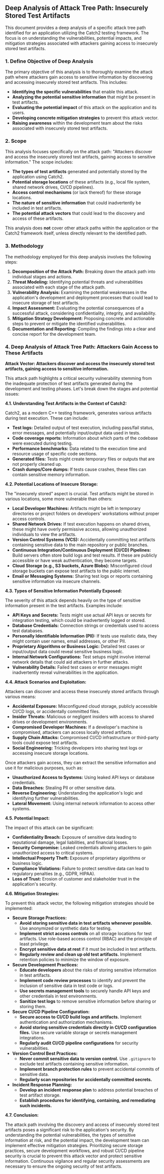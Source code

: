 ## Deep Analysis of Attack Tree Path: Insecurely Stored Test Artifacts

This document provides a deep analysis of a specific attack tree path identified for an application utilizing the Catch2 testing framework. The focus is on understanding the vulnerabilities, potential impacts, and mitigation strategies associated with attackers gaining access to insecurely stored test artifacts.

### 1. Define Objective of Deep Analysis

The primary objective of this analysis is to thoroughly examine the attack path where attackers gain access to sensitive information by discovering and accessing insecurely stored test artifacts. This includes:

* **Identifying the specific vulnerabilities** that enable this attack.
* **Analyzing the potential sensitive information** that might be present in test artifacts.
* **Evaluating the potential impact** of this attack on the application and its users.
* **Developing concrete mitigation strategies** to prevent this attack vector.
* **Raising awareness** within the development team about the risks associated with insecurely stored test artifacts.

### 2. Scope

This analysis focuses specifically on the attack path: "Attackers discover and access the insecurely stored test artifacts, gaining access to sensitive information."  The scope includes:

* **The types of test artifacts** generated and potentially stored by the application using Catch2.
* **Potential storage locations** of these artifacts (e.g., local file system, shared network drives, CI/CD pipelines).
* **Access control mechanisms** (or lack thereof) for these storage locations.
* **The nature of sensitive information** that could inadvertently be included in test artifacts.
* **The potential attack vectors** that could lead to the discovery and access of these artifacts.

This analysis does **not** cover other attack paths within the application or the Catch2 framework itself, unless directly relevant to the identified path.

### 3. Methodology

The methodology employed for this deep analysis involves the following steps:

1. **Decomposition of the Attack Path:** Breaking down the attack path into individual stages and actions.
2. **Threat Modeling:** Identifying potential threats and vulnerabilities associated with each stage of the attack path.
3. **Vulnerability Analysis:** Examining the potential weaknesses in the application's development and deployment processes that could lead to insecure storage of test artifacts.
4. **Impact Assessment:** Evaluating the potential consequences of a successful attack, considering confidentiality, integrity, and availability.
5. **Mitigation Strategy Development:** Proposing concrete and actionable steps to prevent or mitigate the identified vulnerabilities.
6. **Documentation and Reporting:**  Compiling the findings into a clear and concise report for the development team.

### 4. Deep Analysis of Attack Tree Path: Attackers Gain Access to These Artifacts

**Attack Vector: Attackers discover and access the insecurely stored test artifacts, gaining access to sensitive information.**

This attack path highlights a critical security vulnerability stemming from the inadequate protection of test artifacts generated during the development and testing phases. Let's break down the stages and potential issues:

**4.1. Understanding Test Artifacts in the Context of Catch2:**

Catch2, as a modern C++ testing framework, generates various artifacts during test execution. These can include:

* **Test logs:** Detailed output of test execution, including pass/fail status, error messages, and potentially input/output data used in tests.
* **Code coverage reports:** Information about which parts of the codebase were executed during testing.
* **Performance benchmarks:** Data related to the execution time and resource usage of specific code sections.
* **Generated files:**  Tests might create temporary files or outputs that are not properly cleaned up.
* **Crash dumps/Core dumps:** If tests cause crashes, these files can contain sensitive memory information.

**4.2. Potential Locations of Insecure Storage:**

The "insecurely stored" aspect is crucial. Test artifacts might be stored in various locations, some more vulnerable than others:

* **Local Developer Machines:**  Artifacts might be left in temporary directories or project folders on developers' workstations without proper access controls.
* **Shared Network Drives:**  If test execution happens on shared drives, these might have overly permissive access, allowing unauthorized individuals to view the artifacts.
* **Version Control Systems (VCS):**  Accidentally committing test artifacts containing sensitive data to the main repository or public branches.
* **Continuous Integration/Continuous Deployment (CI/CD) Pipelines:**  Build servers often store build logs and test results. If these are publicly accessible or have weak authentication, they become targets.
* **Cloud Storage (e.g., S3 buckets, Azure Blobs):**  Misconfigured cloud storage buckets can expose test artifacts to the public internet.
* **Email or Messaging Systems:**  Sharing test logs or reports containing sensitive information via insecure channels.

**4.3. Types of Sensitive Information Potentially Exposed:**

The severity of this attack depends heavily on the type of sensitive information present in the test artifacts. Examples include:

* **API Keys and Secrets:**  Tests might use actual API keys or secrets for integration testing, which could be inadvertently logged or stored.
* **Database Credentials:**  Connection strings or credentials used to access test databases.
* **Personally Identifiable Information (PII):**  If tests use realistic data, they might contain user names, email addresses, or other PII.
* **Proprietary Algorithms or Business Logic:**  Detailed test cases or input/output data could reveal sensitive business logic.
* **Internal Network Configurations:**  Test setups might involve internal network details that could aid attackers in further attacks.
* **Vulnerability Details:**  Failed test cases or error messages might inadvertently reveal vulnerabilities in the application.

**4.4. Attack Scenarios and Exploitation:**

Attackers can discover and access these insecurely stored artifacts through various means:

* **Accidental Exposure:**  Misconfigured cloud storage, publicly accessible CI/CD logs, or accidentally committed files.
* **Insider Threats:**  Malicious or negligent insiders with access to shared drives or development environments.
* **Compromised Developer Machines:**  If a developer's machine is compromised, attackers can access locally stored artifacts.
* **Supply Chain Attacks:**  Compromised CI/CD infrastructure or third-party tools could expose test artifacts.
* **Social Engineering:**  Tricking developers into sharing test logs or accessing insecure storage locations.

Once attackers gain access, they can extract the sensitive information and use it for malicious purposes, such as:

* **Unauthorized Access to Systems:** Using leaked API keys or database credentials.
* **Data Breaches:**  Stealing PII or other sensitive data.
* **Reverse Engineering:**  Understanding the application's logic and identifying further vulnerabilities.
* **Lateral Movement:**  Using internal network information to access other systems.

**4.5. Potential Impact:**

The impact of this attack can be significant:

* **Confidentiality Breach:**  Exposure of sensitive data leading to reputational damage, legal liabilities, and financial losses.
* **Security Compromise:**  Leaked credentials allowing attackers to gain unauthorized access to critical systems.
* **Intellectual Property Theft:**  Exposure of proprietary algorithms or business logic.
* **Compliance Violations:**  Failure to protect sensitive data can lead to regulatory penalties (e.g., GDPR, HIPAA).
* **Loss of Trust:**  Erosion of customer and stakeholder trust in the application's security.

**4.6. Mitigation Strategies:**

To prevent this attack vector, the following mitigation strategies should be implemented:

* **Secure Storage Practices:**
    * **Avoid storing sensitive data in test artifacts whenever possible.** Use anonymized or synthetic data for testing.
    * **Implement strict access controls** on all storage locations for test artifacts. Use role-based access control (RBAC) and the principle of least privilege.
    * **Encrypt sensitive data at rest** if it must be included in test artifacts.
    * **Regularly review and clean up old test artifacts.** Implement retention policies to minimize the window of exposure.
* **Secure Development Practices:**
    * **Educate developers** about the risks of storing sensitive information in test artifacts.
    * **Implement code review processes** to identify and prevent the inclusion of sensitive data in test code or logs.
    * **Use secrets management tools** to securely handle API keys and other credentials in test environments.
    * **Sanitize test logs** to remove sensitive information before sharing or storing them.
* **Secure CI/CD Pipeline Configuration:**
    * **Secure access to CI/CD build logs and artifacts.** Implement authentication and authorization mechanisms.
    * **Avoid storing sensitive credentials directly in CI/CD configuration files.** Use secure variable storage or secrets management integrations.
    * **Regularly audit CI/CD pipeline configurations** for security vulnerabilities.
* **Version Control Best Practices:**
    * **Never commit sensitive data to version control.** Use `.gitignore` to exclude test artifacts containing sensitive information.
    * **Implement branch protection rules** to prevent accidental commits of sensitive data.
    * **Regularly scan repositories for accidentally committed secrets.**
* **Incident Response Planning:**
    * **Develop an incident response plan** to address potential breaches of test artifact storage.
    * **Establish procedures for identifying, containing, and remediating such incidents.**

**4.7. Conclusion:**

The attack path involving the discovery and access of insecurely stored test artifacts poses a significant risk to the application's security. By understanding the potential vulnerabilities, the types of sensitive information at risk, and the potential impact, the development team can implement effective mitigation strategies. Prioritizing secure storage practices, secure development workflows, and robust CI/CD pipeline security is crucial to prevent this attack vector and protect sensitive information. Continuous vigilance and regular security assessments are necessary to ensure the ongoing security of test artifacts.
